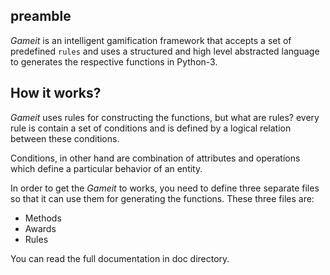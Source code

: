 ## preamble

*Gameit* is an intelligent gamification framework that accepts a set of predefined `rules` and uses a structured and high level abstracted language to generates the respective functions in Python-3.


## How it works?

*Gameit* uses rules for constructing the functions, but what are rules? every rule is contain a set of conditions and is defined by a logical relation between these conditions.

Conditions, in other hand are combination of attributes and operations which define a particular behavior of an entity.


In order to get the *Gameit* to works, you need to define three separate files so that it can use them for generating the functions. These three files are:

   - Methods
   - Awards
   - Rules

You can read the full documentation in doc directory.

